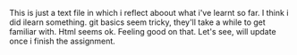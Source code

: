 This is just a text file in which i reflect aboout what i've learnt so far. I think i did ilearn something. git basics seem tricky, they'll take a while to get familiar with. Html seems ok. Feeling good on that. Let's see, will update once i finish the assignment. 